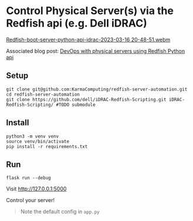 # Control Physical Server(s) via the Redfish api (e.g. Dell iDRAC)

[Redfish-boot-server-python-api-idrac-2023-03-16 20-48-51.webm](https://user-images.githubusercontent.com/1718624/225755339-faafd339-4d5f-4d12-b7a7-8187d7963362.webm)

Associated blog post: [DevOps with physical servers using Redfish Python api](https://blog.karmacomputing.co.uk/devops-with-physical-servers-redfish-python-api-idrac/)

## Setup

```
git clone git@github.com:KarmaComputing/redfish-server-automation.git
cd redfish-server-automation
git clone https://github.com/dell/iDRAC-Redfish-Scripting.git iDRAC-Redfish-Scripting/ #TODO submodule
```

## Install

```
python3 -m venv venv
source venv/bin/activate
pip install -r requirements.txt
```

## Run

```
flask run --debug
```

Visit http://127.0.0.1:5000

Control your server!

> Note the default config in `app.py`

